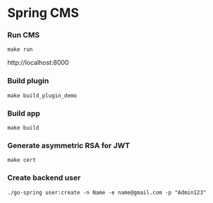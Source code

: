 # Spring CMS

### Run CMS
```shell
make run
```

http://localhost:8000

### Build plugin
```shell
make build_plugin_demo
```

### Build app
```shell
make build
```

### Generate asymmetric RSA for JWT
```shell
make cert
```

### Create backend user
```shell
./go-spring user:create -n Name -e name@gmail.com -p "Admin123"
```
